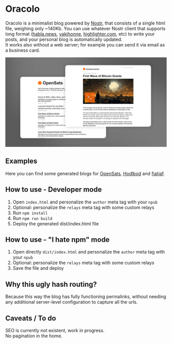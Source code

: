 # Oracolo

Oracolo is a minimalist blog powered by [Nostr](https://njump.me), that consists of a single html file, weighing only ~140Kb.
You can use whatever Nostr client that supports long format ([habla.news](https://habla.news), [yakihonne](https://yakihonne.com), [highlighter.com](https://highlighter.com), etc) to write your posts, and your personal blog is automatically updated.  
It works also without a web server; for example you can send it via email as a business card.

![Oracolo preview](docs/oracolo.jpg)

## Examples
Here you can find some generated blogs for [OpenSats](https://raw.githack.com/dtonon/oracolo/master/examples/opensats.html), [Hodlbod](https://raw.githack.com/dtonon/oracolo/master/examples/hodlbod.html) and [fiatjaf](https://raw.githack.com/dtonon/oracolo/master/examples/fiatjaf.html).

## How to use - Developer mode

1) Open `index.html` and personalize the `author` meta tag with your `npub`
2) Optional: personalize the `relays` meta tag with some custom relays
3) Run `npm install`
4) Run `npm run build`
5) Deploy the generated dist/index.html file

## How to use - "I hate npm" mode

1) Open directly `dist/index.html` and personalize the `author` meta tag with your `npub`
2) Optional: personalize the `relays` meta tag with some custom relays
3) Save the file and deploy


## Why this ugly hash routing?

Because this way the blog has fully functioning permalinks, without needing any additional server-level configuration to capture all the urls.

## Caveats / To do

SEO is currently not existent, work in progress.  
No pagination in the home.